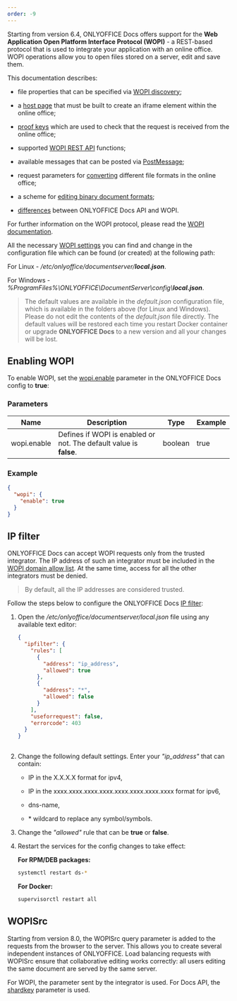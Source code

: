 ```yaml
---
order: -9
---
```


Starting from version 6.4, ONLYOFFICE Docs offers support for the **Web Application Open Platform Interface Protocol (WOPI)** - a REST-based protocol that is used to integrate your application with an online office. WOPI operations allow you to open files stored on a server, edit and save them.

This documentation describes:

* file properties that can be specified via [WOPI discovery](../WOPI%20discovery/index.md);

* a [host page](../Host%20page/index.md) that must be built to create an iframe element within the online office;

* [proof keys](../Proof%20keys/index.md) which are used to check that the request is received from the online office;

* supported [WOPI REST API](../WOPI%20REST%20API/index.md) functions;

* available messages that can be posted via [PostMessage](../PostMessage/index.md);

* request parameters for [converting](../Conversion%20API/index.md) different file formats in the online office;

* a scheme for [editing binary document formats](../Editing%20binary%20documents/index.md);

* [differences](../API%20vs%20WOPI/index.md) between ONLYOFFICE Docs API and WOPI.

For further information on the WOPI protocol, please read the [WOPI documentation](https://docs.microsoft.com/en-us/microsoft-365/cloud-storage-partner-program/online/).

All the necessary [WOPI settings](https://helpcenter.onlyoffice.com/installation/docs-developer-configuring.aspx#WOPI) you can find and change in the configuration file which can be found (or created) at the following path:

For Linux - */etc/onlyoffice/documentserver/**local.json***.

For Windows - *%ProgramFiles%\ONLYOFFICE\DocumentServer\config\\**local.json***.

> The default values are available in the *default.json* configuration file, which is available in the folders above (for Linux and Windows). Please do not edit the contents of the *default.json* file directly. The default values will be restored each time you restart Docker container or upgrade **ONLYOFFICE Docs** to a new version and all your changes will be lost.

## Enabling WOPI

To enable WOPI, set the [wopi.enable](https://helpcenter.onlyoffice.com/installation/docs-developer-configuring.aspx#wopi-enable) parameter in the ONLYOFFICE Docs config to **true**:

### Parameters

| Name        | Description                                                        | Type    | Example |
| ----------- | ------------------------------------------------------------------ | ------- | ------- |
| wopi.enable | Defines if WOPI is enabled or not. The default value is **false**. | boolean | true    |

### Example

``` json
{
  "wopi": {
    "enable": true
  }
}
```

## IP filter

ONLYOFFICE Docs can accept WOPI requests only from the trusted integrator. The IP address of such an integrator must be included in the [WOPI domain allow list](https://docs.microsoft.com/en-us/microsoft-365/cloud-storage-partner-program/online/build-test-ship/settings#wopi-domain-allow-list). At the same time, access for all the other integrators must be denied.

> By default, all the IP addresses are considered trusted.

Follow the steps below to configure the ONLYOFFICE Docs [IP filter](https://helpcenter.onlyoffice.com/installation/docs-developer-configuring.aspx#IPFilter):

1. Open the */etc/onlyoffice/documentserver/local.json* file using any available text editor:

   ``` json
   {
     "ipfilter": {
       "rules": [
         {
           "address": "ip_address",
           "allowed": true
         },
         {
           "address": "*",
           "allowed": false
         }
       ],
       "useforrequest": false,
       "errorcode": 403
     }
   }
  
   ```

2. Change the following default settings. Enter your *"ip\_address"* that can contain:

   * IP in the X.X.X.X format for ipv4,

   * IP in the xxxx.xxxx.xxxx.xxxx.xxxx.xxxx.xxxx.xxxx format for ipv6,

   * dns-name,
   
   * \* wildcard to replace any symbol/symbols.

3. Change the *"allowed"* rule that can be **true** or **false**.

4. Restart the services for the config changes to take effect:

   **For RPM/DEB packages:**

   ``` bash
   systemctl restart ds-*
   ```

   **For Docker:**

   ``` bash
   supervisorctl restart all
   ```

## WOPISrc

Starting from version 8.0, the WOPISrc query parameter is added to the requests from the browser to the server. This allows you to create several independent instances of ONLYOFFICE. Load balancing requests with WOPISrc ensure that collaborative editing works correctly: all users editing the same document are served by the same server.

For WOPI, the parameter sent by the integrator is used. For Docs API, the [shardkey](../../Get%20Started/How%20It%20Works/index.md#shard-key) parameter is used.
